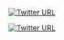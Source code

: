 [![Twitter URL](https://img.icons8.com/ios-glyphs/60/000000/reddit.png)](https://google.com)


[![Twitter URL](https://img.icons8.com/windows/64/000000/twitter.png)](https://google.com)

